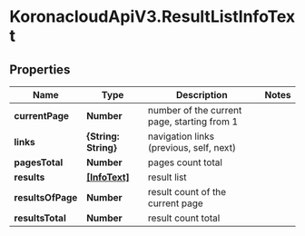 # KoronacloudApiV3.ResultListInfoText

## Properties
Name | Type | Description | Notes
------------ | ------------- | ------------- | -------------
**currentPage** | **Number** | number of the current page, starting from 1 | 
**links** | **{String: String}** | navigation links (previous, self, next) | 
**pagesTotal** | **Number** | pages count total | 
**results** | [**[InfoText]**](InfoText.md) | result list | 
**resultsOfPage** | **Number** | result count of the current page | 
**resultsTotal** | **Number** | result count total | 



